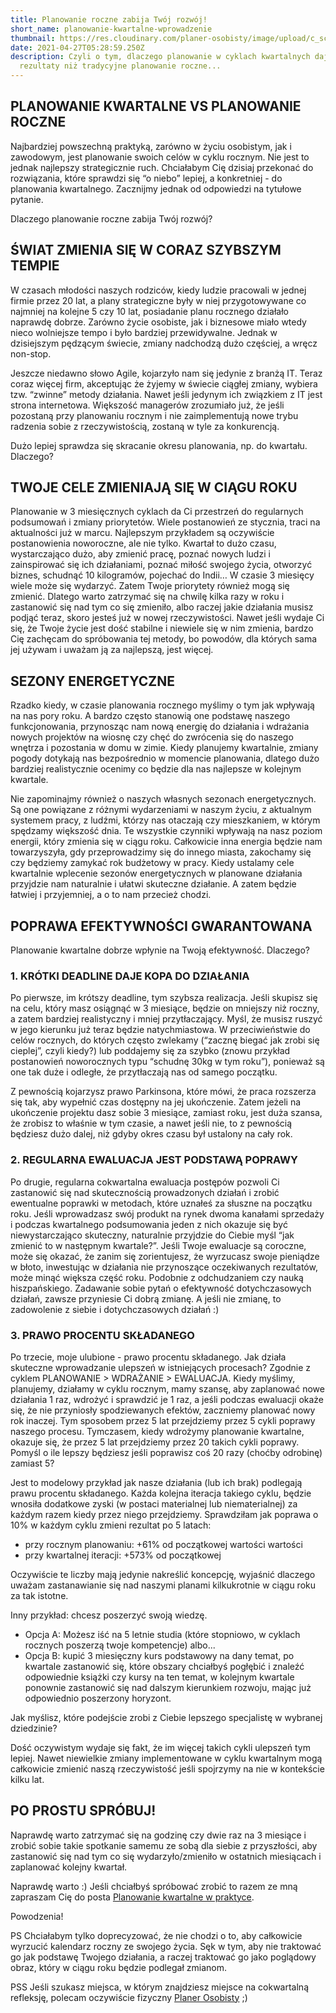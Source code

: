 ```yaml
---
title: Planowanie roczne zabija Twój rozwój!
short_name: planowanie-kwartalne-wprowadzenie
thumbnail: https://res.cloudinary.com/planer-osobisty/image/upload/c_scale,f_auto,q_auto,w_1400/v1619501438/Grafika_do_tekst%C3%B3w_na_bloga_20_lb9lxf.png
date: 2021-04-27T05:28:59.250Z
description: Czyli o tym, dlaczego planowanie w cyklach kwartalnych daje lepsze
  rezultaty niż tradycyjne planowanie roczne...
---
```

## PLANOWANIE KWARTALNE VS PLANOWANIE ROCZNE

Najbardziej powszechną praktyką, zarówno w życiu osobistym, jak i zawodowym, jest planowanie swoich celów w cyklu rocznym. Nie jest to jednak najlepszy strategicznie ruch. Chciałabym Cię dzisiaj przekonać do rozwiązania, które sprawdzi się “o niebo” lepiej, a konkretniej - do planowania kwartalnego. Zacznijmy jednak od odpowiedzi na tytułowe pytanie. 

Dlaczego planowanie roczne zabija Twój rozwój?

## ŚWIAT ZMIENIA SIĘ W CORAZ SZYBSZYM TEMPIE

W czasach młodości naszych rodziców, kiedy ludzie pracowali w jednej firmie przez 20 lat, a plany strategiczne były w niej przygotowywane co najmniej na kolejne 5 czy 10 lat, posiadanie planu rocznego działało naprawdę dobrze. Zarówno życie osobiste, jak i biznesowe miało wtedy nieco wolniejsze tempo i było bardziej przewidywalne. Jednak w dzisiejszym pędzącym świecie, zmiany nadchodzą dużo częściej, a wręcz non-stop. 

Jeszcze niedawno słowo Agile, kojarzyło nam się jedynie z branżą IT. Teraz coraz więcej firm, akceptując że żyjemy w świecie ciągłej zmiany, wybiera tzw. “zwinne” metody działania. Nawet jeśli jedynym ich związkiem z IT jest strona internetowa. Większość managerów zrozumiało już, że jeśli pozostaną przy planowaniu rocznym i nie zaimplementują nowe trybu radzenia sobie z rzeczywistością, zostaną w tyle za konkurencją. 

Dużo lepiej sprawdza się skracanie okresu planowania, np. do kwartału. Dlaczego? 

## TWOJE CELE ZMIENIAJĄ SIĘ W CIĄGU ROKU

Planowanie w 3 miesięcznych cyklach da Ci przestrzeń do regularnych podsumowań i zmiany priorytetów. Wiele postanowień ze stycznia, traci na aktualności już w marcu. Najlepszym przykładem są oczywiście postanowienia noworoczne, ale nie tylko. Kwartał to dużo czasu, wystarczająco dużo, aby zmienić pracę, poznać nowych ludzi i zainspirować się ich działaniami, poznać miłość swojego życia, otworzyć biznes, schudnąć 10 kilogramów, pojechać do Indii… W czasie 3 miesięcy wiele może się wydarzyć. Zatem Twoje priorytety również mogą się zmienić. Dlatego warto zatrzymać się na chwilę kilka razy w roku i zastanowić się nad tym co się zmieniło, albo raczej jakie działania musisz podjąć teraz, skoro jesteś już w nowej rzeczywistości.  Nawet jeśli wydaje Ci się, że Twoje życie jest dość stabilne i niewiele się w nim zmienia, bardzo Cię zachęcam do spróbowania tej metody, bo powodów, dla których sama jej używam i uważam ją za najlepszą, jest więcej.  

## SEZONY ENERGETYCZNE

Rzadko kiedy, w czasie planowania rocznego myślimy o tym jak wpływają na nas pory roku. A bardzo często stanowią one podstawę naszego funkcjonowania, przynosząc nam nową energię do działania i wdrażania nowych projektów na wiosnę czy chęć do zwrócenia się do naszego wnętrza i pozostania w domu w zimie. Kiedy planujemy kwartalnie, zmiany pogody dotykają nas bezpośrednio w momencie planowania, dlatego dużo bardziej realistycznie ocenimy co będzie dla nas najlepsze w kolejnym kwartale. 

Nie zapominajmy również o naszych własnych sezonach energetycznych. Są one powiązane z różnymi wydarzeniami w naszym życiu, z aktualnym systemem pracy, z ludźmi, którzy nas otaczają czy mieszkaniem, w którym spędzamy większość dnia. Te wszystkie czynniki wpływają na nasz poziom energii, który zmienia się w ciągu roku. Całkowicie inna  energia będzie nam towarzyszyła, gdy przeprowadzimy się do innego miasta, zakochamy się czy będziemy zamykać rok budżetowy w pracy. Kiedy ustalamy cele kwartalnie wplecenie sezonów energetycznych w planowane działania przyjdzie nam naturalnie i ułatwi skuteczne działanie. A zatem będzie łatwiej i przyjemniej, a o to nam przecież chodzi.

## POPRAWA EFEKTYWNOŚCI GWARANTOWANA

Planowanie kwartalne dobrze wpłynie na Twoją efektywność. Dlaczego?

### 1. KRÓTKI DEADLINE DAJE KOPA DO DZIAŁANIA

Po pierwsze, im krótszy deadline, tym szybsza realizacja. Jeśli skupisz się na celu, który masz osiągnąć w 3 miesiące, będzie on mniejszy niż roczny, a zatem bardziej realistyczny i mniej przytłaczający. Myśl, że musisz ruszyć w jego kierunku już teraz będzie natychmiastowa. W przeciwieństwie do celów rocznych, do których często zwlekamy (“zacznę biegać jak zrobi się cieplej”, czyli kiedy?) lub poddajemy się za szybko (znowu przykład postanowień noworocznych typu “schudnę 30kg w tym roku”), ponieważ są one tak duże i odległe, że przytłaczają nas od samego początku. 

Z pewnością kojarzysz prawo Parkinsona, które mówi, że praca rozszerza się tak, aby wypełnić czas dostępny na jej ukończenie. Zatem jeżeli na ukończenie projektu dasz sobie 3 miesiące, zamiast roku, jest duża szansa, że zrobisz to właśnie w tym czasie, a nawet jeśli nie, to z pewnością będziesz dużo dalej, niż gdyby okres czasu był ustalony na cały rok.

### 2. REGULARNA EWALUACJA JEST PODSTAWĄ POPRAWY

Po drugie, regularna cokwartalna ewaluacja postępów pozwoli Ci zastanowić się nad skutecznością prowadzonych działań i zrobić ewentualne poprawki w metodach, które uznałeś za słuszne na początku roku. Jeśli wprowadzasz swój produkt na rynek dwoma kanałami sprzedaży i podczas kwartalnego podsumowania jeden z nich okazuje się być niewystarczająco skuteczny, naturalnie przyjdzie do Ciebie myśl “jak zmienić to w następnym kwartale?”. Jeśli Twoje ewaluacje są coroczne, może się okazać, że zanim się zorientujesz, że wyrzucasz swoje pieniądze w błoto, inwestując w działania nie przynoszące oczekiwanych rezultatów, może minąć większa część roku. Podobnie z odchudzaniem czy nauką hiszpańskiego. Zadawanie sobie pytań o efektywność dotychczasowych działań, zawsze przyniesie Ci dobrą zmianę. A jeśli nie zmianę, to zadowolenie z siebie i dotychczasowych działań :)

### 3. PRAWO PROCENTU SKŁADANEGO

Po trzecie, moje ulubione - prawo procentu składanego. Jak działa skuteczne wprowadzanie ulepszeń w istniejących procesach? Zgodnie z cyklem PLANOWANIE > WDRAŻANIE > EWALUACJA. Kiedy myślimy, planujemy, działamy w cyklu rocznym, mamy szansę, aby zaplanować nowe działania 1 raz, wdrożyć i sprawdzić je 1 raz, a jeśli podczas ewaluacji okaże się, że nie przyniosły spodziewanych efektów, zaczniemy planować nowy rok inaczej. Tym sposobem przez 5 lat przejdziemy przez 5 cykli poprawy naszego procesu. Tymczasem, kiedy wdrożymy planowanie kwartalne, okazuje się, że przez 5 lat przejdziemy przez 20 takich cykli poprawy. Pomyśl o ile lepszy będziesz jeśli poprawisz coś 20 razy (choćby odrobinę) zamiast 5? 

Jest to modelowy przykład jak nasze działania (lub ich brak) podlegają prawu procentu składanego. Każda kolejna iteracja takiego cyklu, będzie wnosiła dodatkowe zyski (w postaci materialnej lub niematerialnej) za każdym razem kiedy przez niego przejdziemy. Sprawdziłam jak poprawa o 10% w każdym cyklu zmieni rezultat po 5 latach:

* przy rocznym planowaniu: +61% od początkowej wartości wartości 
* przy kwartalnej iteracji: +573% od początkowej 

Oczywiście te liczby mają jedynie nakreślić koncepcję, wyjaśnić dlaczego uważam zastanawianie się nad naszymi planami kilkukrotnie w ciągu roku za tak istotne. 

Inny przykład: chcesz poszerzyć swoją wiedzę. 

* Opcja A: Możesz iść na 5 letnie studia (które stopniowo, w cyklach rocznych poszerzą twoje kompetencje) albo...
* Opcja B: kupić 3 miesięczny kurs podstawowy na dany temat, po kwartale zastanowić się, które obszary chciałbyś pogłębić i znaleźć odpowiednie książki czy kursy na ten temat, w kolejnym kwartale ponownie zastanowić się nad dalszym kierunkiem rozwoju, mając już odpowiednio poszerzony horyzont. 

Jak myślisz, które podejście zrobi z Ciebie lepszego specjalistę w wybranej dziedzinie? 

Dość oczywistym wydaje się fakt, że im więcej takich cykli ulepszeń tym lepiej. Nawet niewielkie zmiany implementowane w cyklu kwartalnym mogą całkowicie zmienić naszą rzeczywistość jeśli spojrzymy na nie w kontekście kilku lat. 

## PO PROSTU SPRÓBUJ!

Naprawdę warto zatrzymać się na godzinę czy dwie raz na 3 miesiące i zrobić sobie takie spotkanie samemu ze sobą dla siebie z przyszłości, aby zastanowić się nad tym co się wydarzyło/zmieniło w ostatnich miesiącach i zaplanować kolejny kwartał. 

Naprawdę warto :)
Jeśli chciałbyś spróbować zrobić to razem ze mną zapraszam Cię do posta [Planowanie kwartalne w praktyce](https://planerosobisty.pl/blog/planowanie-kwartalne-w-praktyce).

Powodzenia!

PS Chciałabym tylko doprecyzować, że nie chodzi o to, aby całkowicie wyrzucić kalendarz roczny ze swojego życia. Sęk w tym, aby nie traktować go jak podstawę Twojego działania, a raczej traktować go jako poglądowy obraz, który w ciągu roku będzie podlegał zmianom.

PSS Jeśli szukasz miejsca, w którym znajdziesz miejsce na cokwartalną refleksję, polecam oczywiście fizyczny [Planer Osobisty](https://planerosobisty.pl/sklep) ;)